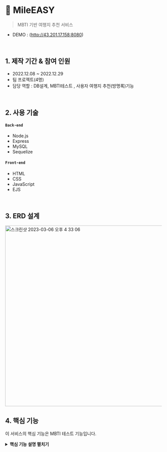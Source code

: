 # :pushpin: MileEASY
>MBTI 기반 여행지 추천 서비스 

- DEMO : (http://43.201.17.158:8080)
</br>

## 1. 제작 기간 & 참여 인원
- 2022.12.08 ~ 2022.12.29
- 팀 프로젝트(4명)
- 담당 역할 : DB설계, MBTI테스트 , 사용자 여행지 추천(방명록)기능

</br>

## 2. 사용 기술
#### `Back-end`
  - Node.js
  - Express
  - MySQL
  - Sequelize
#### `Front-end`
  - HTML
  - CSS
  - JavaScript
  - EJS

</br>

## 3. ERD 설계
<img width="579" alt="스크린샷 2023-03-06 오후 4 33 06" src="https://user-images.githubusercontent.com/116782318/223166576-140975a2-c39d-45c1-a546-78131da0900e.png">


## 4. 핵심 기능
이 서비스의 핵심 기능은 MBTI 테스트 기능입니다. 

<details>
<summary><b>핵심 기능 설명 펼치기</b></summary>
<div markdown="1">

### 4.1. MBTI 테스트
  
<img width="820" alt="스크린샷 2023-03-07 172831" src="https://user-images.githubusercontent.com/116782318/223372844-69bc58b4-1f18-4a64-b54c-a02387ebf61b.png">

### 4.1.1 사용자 요청 

- **질문&답변 체크** :pushpin: [코드 확인](https://github.com/nyondoo/mileeasy/blob/2961f19f5153e97090b62d15a886ee0ad1d3bbfc/views/mbtitest.ejs#L33)
  - EJS 화면단에서, 사용자가 답변을 클릭하면 다음 질문으로 넘어갑니다.
  - 마지막 질문의 답변까지 사용자의 답변 유형을 배열에 저장합니다.

- **Axios 비동기 요청** :pushpin: [코드 확인](https://github.com/nyondoo/mileeasy/blob/2961f19f5153e97090b62d15a886ee0ad1d3bbfc/views/mbtitest.ejs#L40)
  - 사용자가 마지막 질문의 답변을 클릭할 경우, 답변 유형 배열을 담은 POST요청을 비동기로 날립니다.

### 4.1.2 Controller

- **요청 처리** :pushpin: [코드 확인](https://github.com/nyondoo/mileeasy/blob/2961f19f5153e97090b62d15a886ee0ad1d3bbfc/controller/Cmbti_test.js#L24)
  - Controller에서는 화면단에서 넘어온 요청을 받고, MBTI 유형 도출 로직을 처리합니다.
  - 요청으로 넘어온 배열에서 8가지 유형별 수를 구하고, 항목별로 비교해 4자리의 MBTI유형을 도출합니다.
  - DB의 유저 정보에 도출한 MBTI유형을 저장합니다.

- **결과 응답** :pushpin: [코드 확인](https://github.com/nyondoo/mileeasy/blob/2961f19f5153e97090b62d15a886ee0ad1d3bbfc/controller/Cmbti_test.js#L81)
  - 결과 페이지만도 보여줄 수 있도록 DB에서 유저의 MBTI유형을 검색합니다.
  - 해당 유형의 여행지 정보를 DB에서 불러와 화면단에 응답해줍니다.

### 4.2. 방명록 (유저간 여행지 추천)
<img width="389" alt="스크린샷 2023-03-07 172944" src="https://user-images.githubusercontent.com/116782318/223372938-1ee12336-4dbb-482e-a76a-bef0018d670d.png">
<img width="746" alt="image" src="https://user-images.githubusercontent.com/116782318/223373285-2bd36db6-27e5-4801-8011-6329718efa11.png">


- **방명록 CRUD**
  - **사용자 요청** :pushpin: [코드 확인](https://github.com/nyondoo/mileeasy/blob/5469b15926259eceb3bb6d11e383527dbf45e1ce/views/guesthome.ejs#L131)
  - **결과 응답** :pushpin: [코드 확인](https://github.com/nyondoo/mileeasy/blob/2961f19f5153e97090b62d15a886ee0ad1d3bbfc/controller/Crecommend.js#L15)
  - 사용자 방명록 페이지와 관련된 기능입니다.
  - '나의 방명록 보기' 기능으로 자신이 작성한 방명록을 볼 수 있게 하였고, 여기서 게시글 삭제가 가능합니다.

</div>
</details>

</br>
